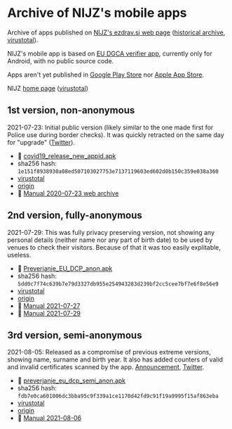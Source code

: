 # Archive of NIJZ's mobile apps

Archive of apps published on [NIJZ's ezdrav.si web page](https://ezdrav.si/storitve/digitalno-covid-potrdilo-eu/) ([historical archive](https://web.archive.org/web/*/https://ezdrav.si/storitve/digitalno-covid-potrdilo-eu/), [virustotal](https://www.virustotal.com/gui/domain/ezdrav.si)).

NIJZ's mobile app is based on [EU DGCA verifier app](https://github.com/eu-digital-green-certificates/dgca-verifier-app-android), currently only for Android, with no public source code.

Apps aren't yet published in [Google Play Store](https://play.google.com/store/apps/developer?id=NIJZ) nor [Apple App Store](https://apps.apple.com/si/developer/national-institute-of-public-health/id1527561315).

NIJZ [home page](https://nijz.si) ([virustotal](https://www.virustotal.com/gui/domain/nijz.si))

## 1st version, non-anonymous

2021-07-23: Initial public version (likely similar to the one made first for Police use during border checks). It was quickly retracted on the same day for "upgrade" ([Twitter](https://twitter.com/NIJZ_pr/status/1418595819016622085)).

* :floppy_disk: [covid19_release_new_appid.apk](https://raw.githubusercontent.com/sledilnik/nijz-pct/main/app/covid19_release_new_appid.apk)
* sha256 hash: `1e151f8938930a08ed507103027753e7137119603ed602d0b150c359e038a360`
* [virustotal](https://www.virustotal.com/gui/file/1e151f8938930a08ed507103027753e7137119603ed602d0b150c359e038a360)
* [origin](https://ezdrav.si/wp-content/uploads/2021/07/covid19_release_new_appid.apk)
* :book: [Manual 2020-07-23 web archive](https://web.archive.org/web/20210723150249/https:/ezdrav.si/storitve/digitalno-covid-potrdilo-eu/)

## 2nd version, fully-anonymous

2021-07-29: This was fully privacy preserving version, not showing any personal details (neither name nor any part of birth date) to be used by venues to check their visitors. Because of that it was too easily explitable, useless.

* :floppy_disk: [Preverjanje_EU_DCP_anon.apk](https://raw.githubusercontent.com/sledilnik/nijz-pct/main/app/Preverjanje_EU_DCP_anon.apk)
* sha256 hash: `5dd0c7f74c639b7e79d3327db955e254943283d239bf2cc5cee7bf7e6f8e56e9`
* [virustotal](https://www.virustotal.com/gui/file/5dd0c7f74c639b7e79d3327db955e254943283d239bf2cc5cee7bf7e6f8e56e9)
* [origin](https://ezdrav.si/wp-content/uploads/2021/07/Preverjanje_EU_DCP_anon.apk)
* :book: [Manual 2021-07-27](KRATKA-NAVODILA-ZA-PREVERJANJE-DCP-POTRDIL_27.07.2021.pdf)
* :book: [Manual 2021-07-29](KRATKA-NAVODILA-ZA-PREVERJANJE-DCP-POTRDIL_29.07.2021.pdf)

## 3rd version, semi-anonymous

2021-08-05: Released as a compromise of previous extreme versions, showing name, surname and birth year.
It also has added counters of valid and invalid certificates scanned by the app.
[Announcement](https://nijz.si/sl/objava-nove-verzije-aplikacije-za-preverjanje-eu-digitalnih-covid-potrdil-za-mobilne-naprave), [Twitter](https://twitter.com/NIJZ_pr/status/1423588789717454851).

* :floppy_disk: [preverjanje_eu_dcp_semi_anon.apk](https://raw.githubusercontent.com/sledilnik/nijz-pct/main/app/preverjanje_eu_dcp_semi_anon.apk)
* sha256 hash: `fdb7e0ca601006dc3bba95c9f339a1ce1170d42fd9c91f19a9995f15af863eba`
* [virustotal](https://www.virustotal.com/gui/file/fdb7e0ca601006dc3bba95c9f339a1ce1170d42fd9c91f19a9995f15af863eba)
* [origin](https://www.nijz.si/sites/www.nijz.si/files/uploaded/preverjanje_eu_dcp_semi_anon.apk)
* :book: [Manual 2021-08-06](KRATKA-NAVODILA-ZA-PREVERJANJE-DCP-POTRDIL_06.08.2021.pdf)
